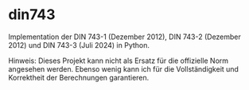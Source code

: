 # din743
Implementation der DIN 743-1 (Dezember 2012), DIN 743-2 (Dezember 2012) und DIN 743-3 (Juli 2024) in Python.

Hinweis: Dieses Projekt kann nicht als Ersatz für die offizielle Norm angesehen werden. Ebenso wenig kann ich für die Vollständigkeit und Korrektheit der Berechnungen garantieren.
